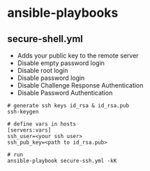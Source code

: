 # ansible-playbooks

## secure-shell.yml
* Adds your public key to the remote server
* Disable empty password login
* Disable root login
* Disable password login
* Disable Challenge Response Authentication
* Disable Password Authentication
  
```
# generate ssh keys id_rsa & id_rsa.pub
ssh-keygen

# define vars in hosts
[servers:vars]
ssh_user=<your ssh user>
ssh_pub_key=<path to id_rsa.pub>

# run
ansible-playbook secure-ssh.yml -kK
